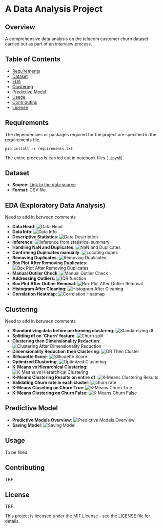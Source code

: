 # A Data Analysis Project

## Overview

A comprehensive data analysis on the telecom customer churn dataset carried out as part of an interview process.

## Table of Contents

- [Requirements](#requirements)
- [Dataset](#dataset)
- [EDA](#eda)
- [Clustering](#clustering)
- [Predictive Model](#predictive-model)
- [Usage](#usage)
- [Contributing](#contributing)
- [License](#license)

## Requirements

The dependencies or packages required for the project are specified in the requirements file.

    pip install -r requirements.txt

The entire process is carried out in notebook files (`.ipynb`).

## Dataset

- **Source**: [Link to the data source](https://www.kaggle.com/datasets/anshulmehtakaggl/cdrcall-details-record-predict-telco-churn)
- **Format**: CSV file.

## EDA (Exploratory Data Analysis)

Need to add in between comments

- **Data Head**: ![Data Head](images/df_head.png)
- **Data Info**: ![Data Info](images/df_info.png)
- **Descriptive Statistics**: ![Data Description](images/df_describe.png)
- **Inference**: ![Inference from statistical summary](images/describe_inference.png)
- **Handling NaN and Duplicates**: ![NaN and Duplicates](images/nan_duplicates.png)
- **Confirming Duplicates manually**: ![Locating dupes](images/loc_dupes.png)
- **Removing Duplicates**: ![Removing Duplicates](images/removing_dupes.png)
- **Box Plot After Removing Duplicates**: ![Box Plot After Removing Duplicates](images/box_plot_after_dupes.png)
- **Manual Outlier Check**: ![Manual Outlier Check](images/manual_outlier_check.png)
- **Addressing Outliers**: ![IQR function](images/iqr_fn_outlier.png)
- **Box Plot After Outlier Removal**: ![Box Plot After Outlier Removal](images/box_plot_after_outlier.png)
- **Histogram After Cleaning**: ![Histogram After Cleaning](images/hist_after_cleaning.png)
- **Correlation Heatmap**: ![Correlation Heatmap](images/corr_heatmap.png)

## Clustering

Need to add in between comments

- **Standardizing data before performing clustering**: ![Standardizing df](images/std_data.png)
- **Splitting df on 'Churn' feature**: ![Churn split](images/churn_split.png)
- **Clustering then Dimensionality Reduction**: ![Clustering After Dimensionality Reduction](images/cluster_then_dr.png)
- **Dimensionality Reduction then Clustering**: ![DR Then Cluster](images/dr_then_cluster.png)
- **Silhouette Score**: ![Silhouette Score](images/silhouette_score.png)
- **Optimized Clustering**: ![Optimized Clustering](images/optim_cluster.png)
- **K-Means vs Hierarchical Clustering**: ![K-Means vs Hierarchical Clustering](images/kmeans_vs_hierarchical.png)
- **K-Means Clustering Results on entire df**: ![K-Means Clustering Results](images/kmeans_entire_df.png)
- **Validating Churn rate in each cluster**: ![churn rate](images/validate_churn_rate.png)
- **K-Means Cluseting on Churn True**: ![K-Means Churn True](images/kmeans_churn_true.png)
- **K-Means Clustering on Churn False**: ![K-Means Churn False](images/kemeans_churn_false.png)

## Predictive Model

- **Predictive Models Overview**: ![Predictive Models Overview](images/predictive_models.png)
- **Saving Model**: ![Saving Model](images/saving_model.png)

## Usage

To be filled

## Contributing

TBF

## License

TBF

This project is licensed under the MIT License - see the [LICENSE](LICENSE) file for details.
